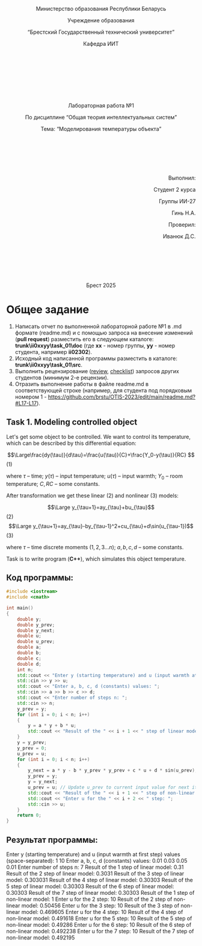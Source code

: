 <p align="center"> Министерство образования Республики Беларусь</p>
<p align="center">Учреждение образования</p>
<p align="center">“Брестский Государственный технический университет”</p>
<p align="center">Кафедра ИИТ</p>
<br><br><br><br><br><br><br>
<p align="center">Лабораторная работа №1</p>
<p align="center">По дисциплине “Общая теория интеллектуальных систем”</p>
<p align="center">Тема: “Моделирования температуры объекта”</p>
<br><br><br><br><br>
<p align="right">Выполнил:</p>
<p align="right">Студент 2 курса</p>
<p align="right">Группы ИИ-27</p>
<p align="right">Гинь Н.А.</p>
<p align="right">Проверил:</p>
<p align="right">Иванюк Д.С.</p>
<br><br><br><br><br>
<p align="center">Брест 2025</p>

# Общее задание #
1. Написать отчет по выполненной лабораторной работе №1 в .md формате (readme.md) и с помощью запроса на внесение изменений (**pull request**) разместить его в следующем каталоге: **trunk\ii0xxyy\task_01\doc** (где **xx** - номер группы, **yy** - номер студента, например **ii02302**).
2. Исходный код написанной программы разместить в каталоге: **trunk\ii0xxyy\task_01\src**.
3. Выполнить рецензирование ([review](https://linearb.io/blog/code-review-on-github), [checklist](https://linearb.io/blog/code-review-checklist)) запросов других студентов (минимум 2-е рецензии).
4. Отразить выполнение работы в файле readme.md в соответствующей строке (например, для студента под порядковым номером 1 - https://github.com/brstu/OTIS-2023/edit/main/readme.md?#L17-L17).

## Task 1. Modeling controlled object ##
Let's get some object to be controlled. We want to control its temperature, which can be described by this differential equation:

$$\Large\frac{dy(\tau)}{d\tau}=\frac{u(\tau)}{C}+\frac{Y_0-y(\tau)}{RC} $$ (1)

where $\tau$ – time; $y(\tau)$ – input temperature; $u(\tau)$ – input warmth; $Y_0$ – room temperature; $C,RC$ – some constants.

After transformation we get these linear (2) and nonlinear (3) models:

$$\Large y_{\tau+1}=ay_{\tau}+bu_{\tau}$$ (2)
$$\Large y_{\tau+1}=ay_{\tau}-by_{\tau-1}^2+cu_{\tau}+d\sin(u_{\tau-1})$$ (3)

where $\tau$ – time discrete moments ($1,2,3{\dots}n$); $a,b,c,d$ – some constants.

Task is to write program (**С++**), which simulates this object temperature.


## Код программы:
```C++
#include <iostream>
#include <cmath>

int main()
{
	double y;
	double y_prev;
	double y_next;
	double u;
	double u_prev;
	double a;
	double b;
	double c;
	double d;
	int n;
	std::cout << "Enter y (starting temperature) and u (input warmth at first step) values (space-separated): ";
	std::cin >> y >> u; 
	std::cout << "Enter a, b, c, d (constants) values: ";
	std::cin >> a >> b >> c >> d;
	std::cout << "Enter number of steps n: ";
	std::cin >> n;
	y_prev = y;
	for (int i = 0; i < n; i++)
	{
		y = a * y + b * u;
		std::cout << "Result of the " << i + 1 << " step of linear model: " << y << '\n';
	}
	y = y_prev;
	y_prev = 0;
	u_prev = u;
	for (int i = 0; i < n; i++)
	{
		y_next = a * y - b * y_prev * y_prev + c * u + d * sin(u_prev); // Use previous input value as per specification
		y_prev = y;
		y = y_next;
		u_prev = u; // Update u_prev to current input value for next iteration (if u changes per step)
		std::cout << "Result of the " << i + 1 << " step of non-linear model: " << y << '\n';
		std::cout << "Enter u for the " << i + 2 << " step: ";
		std::cin >> u;
	}
	return 0;
}

```

## Результат программы:
Enter y (starting temperature) and u (input warmth at first step) values (space-separated):  1 10
Enter a, b, c, d (constants) values: 0.01 0.03 0.05 0.01
Enter number of steps n: 7
Result of the 1 step of linear model: 0.31
Result of the 2 step of linear model: 0.3031
Result of the 3 step of linear model: 0.303031
Result of the 4 step of linear model: 0.30303
Result of the 5 step of linear model: 0.30303
Result of the 6 step of linear model: 0.30303
Result of the 7 step of linear model: 0.30303
Result of the 1 step of non-linear model: 1
Enter u for the 2 step: 10
Result of the 2 step of non-linear model: 0.50456
Enter u for the 3 step: 10
Result of the 3 step of non-linear model: 0.469605
Enter u for the 4 step: 10
Result of the 4 step of non-linear model: 0.491618
Enter u for the 5 step: 10
Result of the 5 step of non-linear model: 0.49286
Enter u for the 6 step: 10
Result of the 6 step of non-linear model: 0.492238
Enter u for the 7 step: 10
Result of the 7 step of non-linear model: 0.492195

